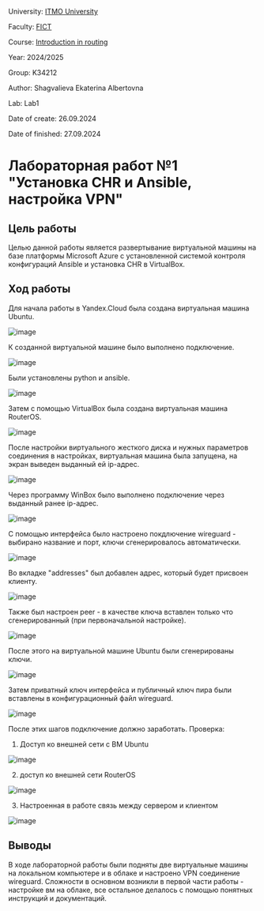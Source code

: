 University: [ITMO University](https://itmo.ru/ru/)

Faculty: [FICT](https://fict.itmo.ru)

Course: [Introduction in routing](https://github.com/itmo-ict-faculty/introduction-in-routing)

Year: 2024/2025

Group: K34212

Author: Shagvalieva Ekaterina Albertovna

Lab: Lab1

Date of create: 26.09.2024

Date of finished: 27.09.2024

# Лабораторная работ №1 "Установка CHR и Ansible, настройка VPN"

## Цель работы

Целью данной работы является развертывание виртуальной машины на базе платформы Microsoft Azure с установленной системой контроля конфигураций Ansible и установка CHR в VirtualBox.

## Ход работы

Для начала работы в Yandex.Cloud была создана виртуальная машина Ubuntu.

![image]([https://github.com/user-attachments/assets/665643d7-de62-4a73-a92f-7fc8fff4bca0](https://github.com/disnexide/2024_2025-network_programming-k34212-shagvalieva_e_a/blob/main/lab1/screenshots/1.png))

К созданной виртуальной машине было выполнено подключение.

![image](https://github.com/user-attachments/assets/9c5681ef-593f-437b-9a67-930d43c39361)

Были установлены python и ansible.

![image](https://github.com/user-attachments/assets/bb166d53-d049-4c6e-bee7-297c7f6ab0c6)

Затем с помощью VirtualBox была создана виртуальная машина RouterOS.

![image](https://github.com/user-attachments/assets/696f53ab-8a22-4172-94eb-7f66d9246d6e)

После настройки виртуального жесткого диска и нужных параметров соединения в настройках, виртуальная машина была запущена, на экран выведен выданный ей ip-адрес.

![image](https://github.com/user-attachments/assets/3fe93a86-fbcc-46c3-9b67-93c0bedd4652)

Через программу WinBox было выполнено подключение через выданный ранее ip-адрес.

![image](https://github.com/user-attachments/assets/ca0b326d-6054-4521-be31-9d1176e25e81)

С помощью интерфейса было настроено покдлючение wireguard - выбирано название и порт, ключи сгенерировалось автоматически.

![image](https://github.com/user-attachments/assets/dac8fbbe-cf79-4c33-9106-64b3700352fd)

Во вкладке "addresses" был добавлен адрес, который будет присвоен клиенту.

![image](https://github.com/user-attachments/assets/19947a0d-49c4-4e00-81a0-489f5aaa5769)

Также был настроен peer - в качестве ключа вставлен только что сгенерированный (при первоначальной настройке).

![image](https://github.com/user-attachments/assets/e21e31fa-9ba4-4401-9ebf-93ab40399119)

После этого на виртуальной машине Ubuntu были сгенерированы ключи.

![image](https://github.com/user-attachments/assets/f6ffea5c-d098-463a-9ed0-35e53601373e)

Затем приватный ключ интерфейса и публичный ключ пира были вставлены в конфигурационный файл wireguard.

![image](https://github.com/user-attachments/assets/09a8a8eb-c1a4-4bb3-ac24-371524087edd)

После этих шагов подключение должно заработать. Проверка:

1) Доступ ко внешней сети с ВМ Ubuntu
   
![image](https://github.com/user-attachments/assets/c835b360-c5a8-4137-b46c-7b30f3ce4d3d)

2) доступ ко внешней сети RouterOS
   
![image](https://github.com/user-attachments/assets/e0c901f4-0196-4b99-805a-b0bb6f4f7cba)

3) Настроенная в работе связь между сервером и клиентом
   
![image](https://github.com/user-attachments/assets/9e6b8760-9701-4032-9c18-ecc991a1c72f)


## Выводы
В ходе лабораторной работы были подняты две виртуальные машины на локальном компьютере и в облаке и настроено VPN соединение wireguard. Сложности в основном возникли в первой части работы - настройке вм на облаке, все остальное делалось с помощью понятных инструкций и документаций.





